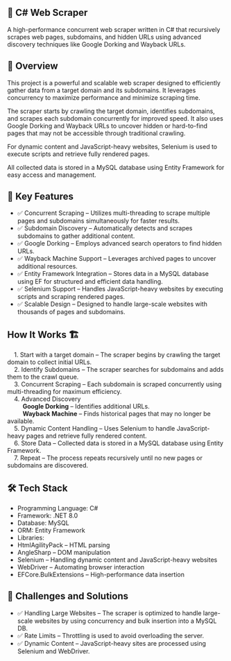 ## 🚀 C# Web Scraper

A high-performance concurrent web scraper written in C# that recursively scrapes web pages, subdomains, and hidden URLs using advanced discovery techniques like Google Dorking and Wayback URLs.

## 📌 Overview

This project is a powerful and scalable web scraper designed to efficiently gather data from a target domain and its subdomains. It leverages concurrency to maximize performance and minimize scraping time.

The scraper starts by crawling the target domain, identifies subdomains, and scrapes each subdomain concurrently for improved speed. It also uses Google Dorking and Wayback URLs to uncover hidden or hard-to-find pages that may not be accessible through traditional crawling.

For dynamic content and JavaScript-heavy websites, Selenium is used to execute scripts and retrieve fully rendered pages.

All collected data is stored in a MySQL database using Entity Framework for easy access and management.

## 🌟 Key Features
* ✅ Concurrent Scraping – Utilizes multi-threading to scrape multiple pages and subdomains simultaneously for faster results.
* ✅ Subdomain Discovery – Automatically detects and scrapes subdomains to gather additional content.
* ✅ Google Dorking – Employs advanced search operators to find hidden URLs.
* ✅ Wayback Machine Support – Leverages archived pages to uncover additional resources.
* ✅ Entity Framework Integration – Stores data in a MySQL database using EF for structured and efficient data handling.
* ✅ Selenium Support – Handles JavaScript-heavy websites by executing scripts and scraping rendered pages.
* ✅ Scalable Design – Designed to handle large-scale websites with thousands of pages and subdomains.

## How It Works 🏗️ 

&nbsp;&nbsp;&nbsp;&nbsp;1. Start with a target domain – The scraper begins by crawling the target domain to collect initial URLs.  
&nbsp;&nbsp;&nbsp;&nbsp;2. Identify Subdomains – The scraper searches for subdomains and adds them to the crawl queue.  
&nbsp;&nbsp;&nbsp;&nbsp;3. Concurrent Scraping – Each subdomain is scraped concurrently using multi-threading for maximum efficiency.  
&nbsp;&nbsp;&nbsp;&nbsp;4. Advanced Discovery  
&nbsp;&nbsp;&nbsp;&nbsp;&nbsp;&nbsp;&nbsp;&nbsp; **Google Dorking** – Identifies additional URLs.  
&nbsp;&nbsp;&nbsp;&nbsp;&nbsp;&nbsp;&nbsp;&nbsp; **Wayback Machine** – Finds historical pages that may no longer be available.  
&nbsp;&nbsp;&nbsp;&nbsp;5. Dynamic Content Handling – Uses Selenium to handle JavaScript-heavy pages and retrieve fully rendered content.  
&nbsp;&nbsp;&nbsp;&nbsp;6. Store Data – Collected data is stored in a MySQL database using Entity Framework.  
&nbsp;&nbsp;&nbsp;&nbsp;7. Repeat – The process repeats recursively until no new pages or subdomains are discovered.  


## 🛠️ Tech Stack
* Programming Language: C#
* Framework: .NET 8.0
* Database: MySQL
* ORM: Entity Framework
* Libraries:
* HtmlAgilityPack – HTML parsing
* AngleSharp – DOM manipulation
* Selenium – Handling dynamic content and JavaScript-heavy websites
* WebDriver – Automating browser interaction
* EFCore.BulkExtensions – High-performance data insertion

## 🚨 Challenges and Solutions
* ✅ Handling Large Websites – The scraper is optimized to handle large-scale websites by using concurrency and bulk insertion into a MySQL DB.
* ✅ Rate Limits – Throttling is used to avoid overloading the server.
* ✅ Dynamic Content – JavaScript-heavy sites are processed using Selenium and WebDriver.

